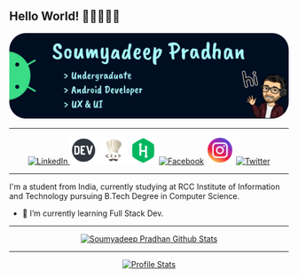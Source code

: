 ## Hello World! 👋🏻👨🏻‍💻
<div><a href="https://www.linkedin.com/in/heysoumyadeep/"><img style="border-radius: 30px;" src="./imgs/header-img.png" alt='Banner'><a/></div>
  
---

<div align="center"> <a href="https://www.linkedin.com/in/heysoumyadeep/" target="_blank"> <img src="https://img.icons8.com/color/96/000000/linkedin-circled--v2.png" alt='LinkedIn' height='50' width='50'> </a>  <a href="https://dev.to/heysoumyadeep/" target="_blank"> <img src='./imgs/dev.png' alt='Dev.to' height='50' width='50'></a> <a href="https://www.codechef.com/users/heysoumyadeep/" target="_blank"> <img src="/imgs/codechef.jpg" alt='CodeChef' height='50' width='50'></a> <a href="https://www.hackerrank.com/heysoumyadeep/" target="_blank"> <img src="/imgs/hackerrank.png" alt='HackerRank' height='49' width='49'></a> <a href="https://www.facebook.com/heysoumyadeep/" target="_blank"> <img src='https://img.icons8.com/color/96/000000/facebook-circled--v2.png' alt='Facebook' height='50' width='50'></a> <a href="https://www.instagram.com/heysoumyadeep/" target="_blank"><img src='/imgs/instagram.png' alt='Instagram' height='50' width='50'></a> <a href="https://twitter.com/heysoumyadeep/" target="_blank"><img src='https://img.icons8.com/color/96/000000/twitter-circled--v2.png' alt='Twitter' height='50' width='50'></a>  <!--<a href="https://heysoumyadeep.github.io/"><img src='https://cdn.jsdelivr.net/npm/simple-icons@3.0.1/icons/icloud.svg' alt='Website' height='50'></a>--> </div>

---

<p>I'm a student from India, currently studying at RCC Institute of Information and Technology pursuing B.Tech Degree in Computer Science.<p>
  
- 🌱 I’m currently learning Full Stack Dev. 

---

<div align="center"> <a href="https://github.com/heysoumyadeep/"> <img src=https://github-readme-stats.vercel.app/api?username=heysoumyadeep&show_icons=true&theme=radical&line_height=27" alt="Soumyadeep Pradhan Github Stats"> <a/> </div>
 
---

<div align="center"> <a href="https://gpvc.arturio.dev/heysoumyadeep"> <img src='https://gpvc.arturio.dev/heysoumyadeep' alt='Profile Stats'> <a/>

<!--
![Profile Stats](https://github-readme-stats.vercel.app/api/top-langs/?username=heysoumyadeep)  -->
<!--
![GitHub Activity Graph](https://activity-graph.herokuapp.com/graph?username=heysoumyadeep)  -->
<!--
![Profile views](https://gpvc.arturio.dev/heysoumyadeep) -->
